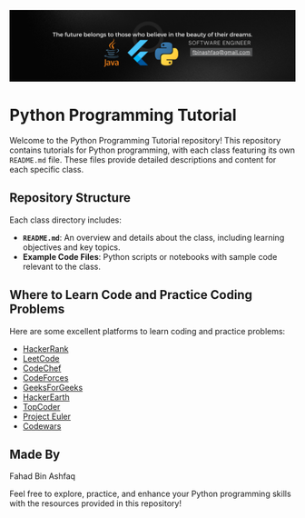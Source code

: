 ![logo](https://github.com/Fahd-Bin-Ashfaq/Fahd-Bin-Ashfaq/blob/main/Banner.png?raw=true)
# Python Programming Tutorial

Welcome to the Python Programming Tutorial repository! This repository contains tutorials for Python programming, with each class featuring its own `README.md` file. These files provide detailed descriptions and content for each specific class.

## Repository Structure

Each class directory includes:
- **`README.md`**: An overview and details about the class, including learning objectives and key topics.
- **Example Code Files**: Python scripts or notebooks with sample code relevant to the class.

## Where to Learn Code and Practice Coding Problems

Here are some excellent platforms to learn coding and practice problems:

- [HackerRank](https://www.hackerrank.com)
- [LeetCode](https://leetcode.com)
- [CodeChef](https://www.codechef.com)
- [CodeForces](https://codeforces.com)
- [GeeksForGeeks](https://www.geeksforgeeks.org)
- [HackerEarth](https://www.hackerearth.com)
- [TopCoder](https://www.topcoder.com)
- [Project Euler](https://projecteuler.net)
- [Codewars](https://www.codewars.com)

## Made By

Fahad Bin Ashfaq

Feel free to explore, practice, and enhance your Python programming skills with the resources provided in this repository!

